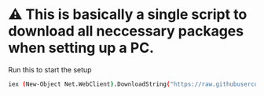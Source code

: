 # ⚠️ This is basically a single script to download all neccessary packages when setting up a PC.

Run this to start the setup
```sh
iex (New-Object Net.WebClient).DownloadString("https://raw.githubusercontent.com/Sandblaze05/quickSetup-rst-/refs/heads/master/setup.ps1")
```

